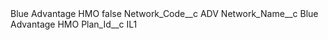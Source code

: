 <?xml version="1.0" encoding="UTF-8"?>
<CustomMetadata xmlns="http://soap.sforce.com/2006/04/metadata" xmlns:xsi="http://www.w3.org/2001/XMLSchema-instance" xmlns:xsd="http://www.w3.org/2001/XMLSchema">
    <label>Blue Advantage HMO</label>
    <protected>false</protected>
    <values>
        <field>Network_Code__c</field>
        <value xsi:type="xsd:string">ADV</value>
    </values>
    <values>
        <field>Network_Name__c</field>
        <value xsi:type="xsd:string">Blue Advantage HMO</value>
    </values>
    <values>
        <field>Plan_Id__c</field>
        <value xsi:type="xsd:string">IL1</value>
    </values>
</CustomMetadata>
